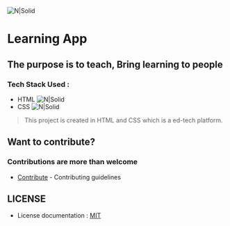 ![N|Solid](https://raw.githubusercontent.com/AyushSarode/LearningApp/main/images/logo.png)
# Learning App
## The purpose is to teach, Bring learning to people
### Tech Stack Used :
- HTML    ![N|Solid](https://img.icons8.com/ios-glyphs/15/000000/html-5.png)
- CSS     ![N|Solid](https://img.icons8.com/ios-glyphs/15/000000/css3.png)
> This project is created in HTML and CSS which is a ed-tech platform. 
## Want to contribute? 
### Contributions are more than welcome 
- [Contribute](https://github.com/AyushSarode/LearningApp/blob/main/CONTRIBUTING.md) - Contributing guidelines
##  LICENSE
- License documentation : [MIT](https://github.com/AyushSarode/LearningApp/blob/main/LICENSE) 
